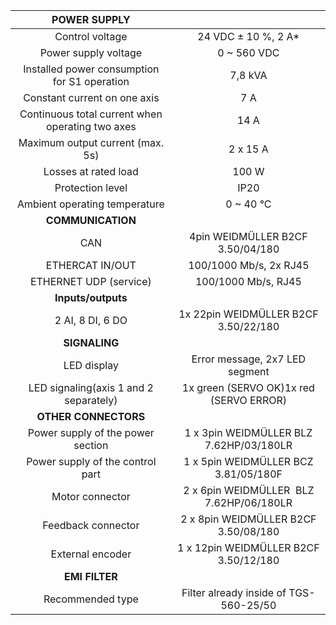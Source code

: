 | **POWER SUPPLY** |   |
| :---: | :---: |
| Control voltage | 24 VDC ± 10 %, 2 A* |
| Power supply voltage | 0 ~ 560 VDC |
| Installed power consumption for S1 operation | 7,8 kVA |
| Constant current on one axis | 7 A |
| Continuous total current when operating two axes | 14 A |
| Maximum output current (max. 5s) | 2 x 15 A |
| Losses at rated load | 100 W |
| Protection level | IP20 |
| Ambient operating temperature | 0 ~ 40 °C |
| **COMMUNICATION** |   |
| CAN | 4pin WEIDMÜLLER  B2CF 3.50/04/180 |
| ETHERCAT IN/OUT | 100/1000 Mb/s, 2x RJ45 |
| ETHERNET UDP (service) | 100/1000 Mb/s, RJ45 |
| **Inputs/outputs** |   |
| 2 AI, 8 DI, 6 DO | 1x 22pin WEIDMÜLLER  B2CF 3.50/22/180 |
| **SIGNALING** |   |
| LED display | Error message, 2x7 LED segment |
| LED signaling(axis 1 and 2 separately) | 1x green (SERVO OK)1x red (SERVO ERROR) |
| **OTHER CONNECTORS** |   |
| Power supply of the power section | 1 x 3pin WEIDMÜLLER BLZ 7.62HP/03/180LR |
| Power supply of the control part | 1 x 5pin WEIDMÜLLER BCZ 3.81/05/180F |
| Motor connector | 2 x 6pin WEIDMÜLLER  BLZ 7.62HP/06/180LR |
| Feedback connector | 2 x 8pin WEIDMÜLLER B2CF 3.50/08/180 |
| External encoder | 1 x 12pin WEIDMÜLLER B2CF 3.50/12/180 |
| **EMI FILTER** |
| Recommended type | Filter already inside of TGS-560-25/50 |
